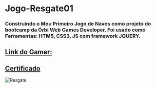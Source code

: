 # Jogo-Resgate01
### Construindo o Meu Primeiro Jogo de Naves como projeto do bootcamp da Órbi Web Games Developer. Foi usado como Ferramentas: HTM5, CSS3, JS com framework JQUERY.
## [Link do Gamer:](https://gamer-resgate-mcfly.netlify.app/)
## [Certificado](https://hermes.digitalinnovation.one/certificates/F5563CA4.pdf)
![Resgate](https://user-images.githubusercontent.com/64769193/163488806-f3affe22-17b9-45b7-b698-8e4745fb6a16.jpg)
